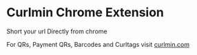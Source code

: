 # Curlmin Chrome Extension
Short your url Directly from chrome

For QRs, Payment QRs, Barcodes and Curltags visit <a href="https://curlmin.com">curlmin.com</a>
